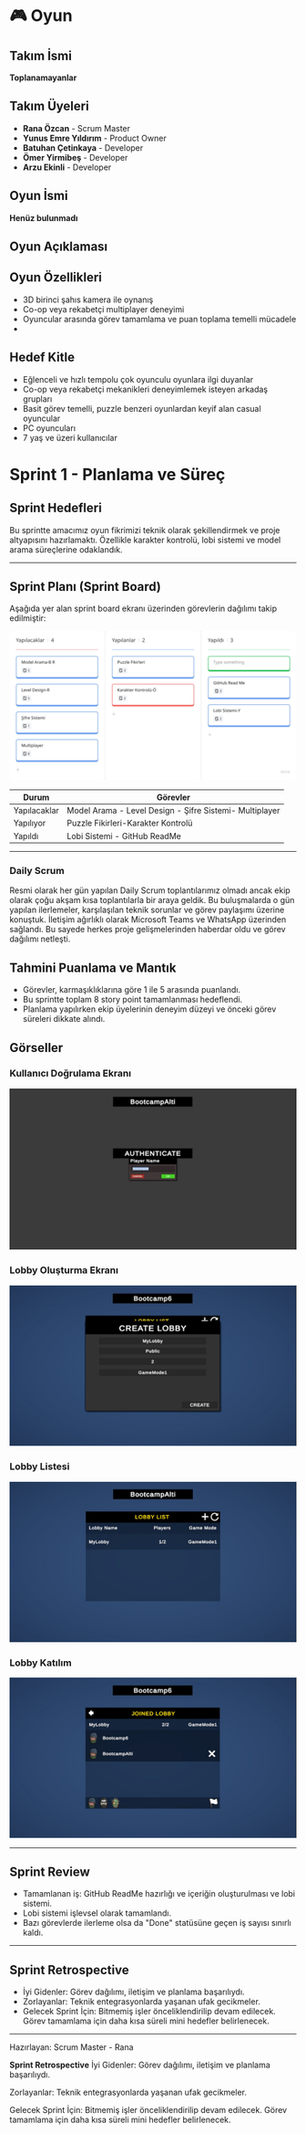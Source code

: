 # 🎮 Oyun

## Takım İsmi
**Toplanamayanlar**

## Takım Üyeleri
- **Rana Özcan** - Scrum Master  
- **Yunus Emre Yıldırım** - Product Owner  
- **Batuhan Çetinkaya** - Developer  
- **Ömer Yirmibeş** - Developer  
- **Arzu Ekinli** - Developer  

## Oyun İsmi
**Henüz bulunmadı**


## Oyun Açıklaması


## Oyun Özellikleri
- 3D birinci şahıs kamera ile oynanış
- Co-op veya rekabetçi multiplayer deneyimi
- Oyuncular arasında görev tamamlama ve puan toplama temelli mücadele
- 


## Hedef Kitle
- Eğlenceli ve hızlı tempolu çok oyunculu oyunlara ilgi duyanlar
- Co-op veya rekabetçi mekanikleri deneyimlemek isteyen arkadaş grupları
- Basit görev temelli, puzzle benzeri oyunlardan keyif alan casual oyuncular
- PC oyuncuları
- 7 yaş ve üzeri kullanıcılar




# Sprint 1 - Planlama ve Süreç

## Sprint Hedefleri
Bu sprintte amacımız oyun fikrimizi teknik olarak şekillendirmek ve proje altyapısını hazırlamaktı. Özellikle karakter kontrolü, lobi sistemi ve model arama süreçlerine odaklandık.

---

## Sprint Planı (Sprint Board)

Aşağıda yer alan sprint board ekranı üzerinden görevlerin dağılımı takip edilmiştir:

![Sprint Board](Assets/sprint-board.jpeg)

| Durum        | Görevler                                  |
|--------------|--------------------------------------------|
| Yapılacaklar | Model Arama - Level Design - Şifre Sistemi- Multiplayer |
| Yapılıyor    | Puzzle Fikirleri-Karakter Kontrolü  |
| Yapıldı      | Lobi Sistemi - GitHub ReadMe |

---



### Daily Scrum
Resmi olarak her gün yapılan Daily Scrum toplantılarımız olmadı ancak ekip olarak çoğu akşam kısa toplantılarla bir araya geldik. Bu buluşmalarda o gün yapılan ilerlemeler, karşılaşılan teknik sorunlar ve görev paylaşımı üzerine konuştuk. İletişim ağırlıklı olarak Microsoft Teams ve WhatsApp üzerinden sağlandı. Bu sayede herkes proje gelişmelerinden haberdar oldu ve görev dağılımı netleşti.



## Tahmini Puanlama ve Mantık
- Görevler, karmaşıklıklarına göre 1 ile 5 arasında puanlandı.
- Bu sprintte toplam 8 story point tamamlanması hedeflendi.
- Planlama yapılırken ekip üyelerinin deneyim düzeyi ve önceki görev süreleri dikkate alındı.


## Görseller

### Kullanıcı Doğrulama Ekranı
![Authenticate](Assets/authenticate.jpeg)

### Lobby Oluşturma Ekranı
![Lobi Katılım](Assets/create-lobby.jpeg)

### Lobby Listesi
![Lobi Liste](Assets/lobby-list.jpeg)

### Lobby Katılım
![Lobby Katılım](Assets/lobby-join.jpeg)

---

## Sprint Review
- Tamamlanan iş: GitHub ReadMe hazırlığı ve içeriğin oluşturulması ve lobi sistemi.
- Lobi sistemi işlevsel olarak tamamlandı.
- Bazı görevlerde ilerleme olsa da "Done" statüsüne geçen iş sayısı sınırlı kaldı.

---

## Sprint Retrospective
- İyi Gidenler: Görev dağılımı, iletişim ve planlama başarılıydı.  
- Zorlayanlar: Teknik entegrasyonlarda yaşanan ufak gecikmeler.  
- Gelecek Sprint İçin: Bitmemiş işler önceliklendirilip devam edilecek. Görev tamamlama için daha kısa süreli mini hedefler belirlenecek.

---

Hazırlayan: Scrum Master - Rana


**Sprint Retrospective**
 İyi Gidenler: Görev dağılımı, iletişim ve planlama başarılıydı.

 Zorlayanlar: Teknik entegrasyonlarda yaşanan ufak gecikmeler.


 Gelecek Sprint İçin: Bitmemiş işler önceliklendirilip devam edilecek. Görev tamamlama için daha kısa süreli mini hedefler belirlenecek.